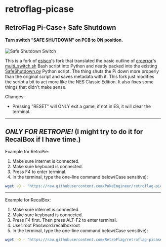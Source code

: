 # retroflag-picase
## RetroFlag Pi-Case+ Safe Shutdown

#### Turn switch "SAFE SHUTDOWN" on PCB to ON position.

![Safe Shutdown Switch](http://retroflag.com/images/nespi_case+/safe_shutdown.jpg "Safe Shutdown Switch")

This is a fork of [esisco](https://github.com/esisco)'s fork that translated the basic outline of [crcerror](https://github.com/crcerror)'s [multi_switch.sh](https://github.com/crcerror/retroflag-picase/blob/master/multi_switch.sh) Bash script into Python and neatly packed into the existing [SafeShutdown.py](../SafeShutdown.py) Python script. The thing shuts the Pi down more properly than the original script and saves metadata with it. This fork just modifies the script a bit to act more like the NES Classic Edition. It also fixes some things that didn't make sense.

Changes:
- Pressing "RESET" will ONLY exit a game, if not in ES, it will clear the terminal.

--------------------
**_ONLY FOR RETROPIE!_**   (I might try to do it for RecalBox if I have time.)
--------------------

Example for RetroPie:
1. Make sure internet is connected.
2. Make sure keyboard is connected.
3. Press F4 to enter terminal.
4. In the terminal, type the one-line command below(Case sensitive):

```bash
wget -O - "https://raw.githubusercontent.com/PokeEngineer/retroflag-picase/master/install.sh" | sudo bash
```

--------------------

Example for RecalBox:
1. Make sure internet is connected.
2. Make sure keyboard is connected.
3. Press F4 first. Then press ALT-F2 to enter terminal.
4. User:root Password:recalboxroot
5. In the terminal, type the one-line command below(Case sensitive):

```bash
wget -O - "https://raw.githubusercontent.com/RetroFlag/retroflag-picase/master/recalbox_install.sh" | bash
```
